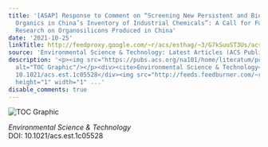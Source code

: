 ```yaml
---
title: '[ASAP] Response to Comment on “Screening New Persistent and Bioaccumulative
  Organics in China’s Inventory of Industrial Chemicals”: A Call for Further Environmental
  Research on Organosilicons Produced in China'
date: '2021-10-25'
linkTitle: http://feedproxy.google.com/~r/acs/esthag/~3/G7kSuuST3Us/acs.est.1c05528
source: 'Environmental Science & Technology: Latest Articles (ACS Publications)'
description: '<p><img src="https://pubs.acs.org/na101/home/literatum/publisher/achs/journals/content/esthag/0/esthag.ahead-of-print/acs.est.1c05528/20211025/images/medium/es1c05528_0001.gif"
  alt="TOC Graphic"/></p><div><cite>Environmental Science & Technology</cite></div><div>DOI:
  10.1021/acs.est.1c05528</div><img src="http://feeds.feedburner.com/~r/acs/esthag/~4/G7kSuuST3Us"
  height="1" width="1" ...'
disable_comments: true
---
```

<p><img src="https://pubs.acs.org/na101/home/literatum/publisher/achs/journals/content/esthag/0/esthag.ahead-of-print/acs.est.1c05528/20211025/images/medium/es1c05528_0001.gif" alt="TOC Graphic"/></p><div><cite>Environmental Science & Technology</cite></div><div>DOI: 10.1021/acs.est.1c05528</div><img src="http://feeds.feedburner.com/~r/acs/esthag/~4/G7kSuuST3Us" height="1" width="1" ...
